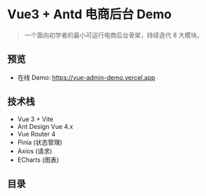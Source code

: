 # Vue3 + Antd 电商后台 Demo

> 一个面向初学者的最小可运行电商后台骨架，持续迭代 8 大模块。

## 预览
- 在线 Demo: https://vue-admin-demo.vercel.app  

## 技术栈
- Vue 3 + Vite
- Ant Design Vue 4.x
- Vue Router 4
- Pinia (状态管理)
- Axios (请求)
- ECharts (图表)

## 目录
